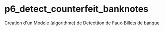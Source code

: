 # p6_detect_counterfeit_banknotes
 Creation d'un Modele (algorithme) de Detecttion de Faux-Billets de banque
